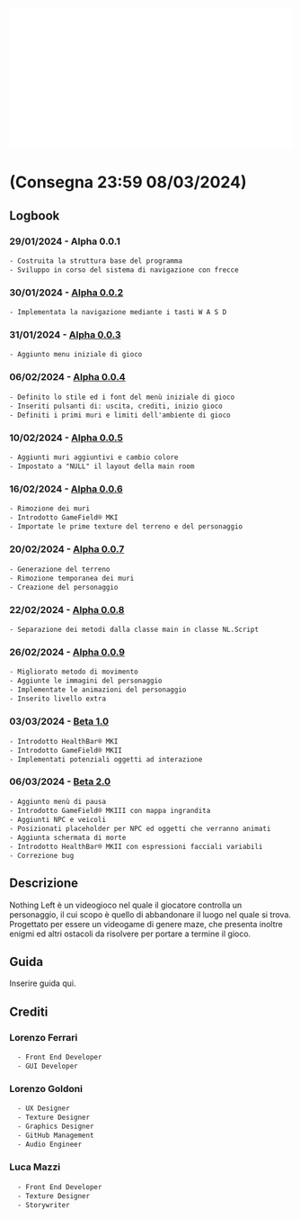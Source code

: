 ![Logo (Wh)](https://github.com/g0ldo/First-Order/blob/63889abfb27aa5248d58bfadb6e6a8ec6dce8744/NL.png)

# (Consegna 23:59 08/03/2024)

## Logbook
  ### 29/01/2024 - Alpha 0.0.1
    - Costruita la struttura base del programma
    - Sviluppo in corso del sistema di navigazione con frecce

  ### 30/01/2024 - [Alpha 0.0.2](https://github.com/g0ldo/FGM_Project/blob/3530acfb72393ad7c0bb9f00007db90ec1aec4ac/FGM%20Alpha%200.0.2.zip)
    - Implementata la navigazione mediante i tasti W A S D

  ### 31/01/2024 - [Alpha 0.0.3](https://github.com/g0ldo/First-Order/blob/7fa2c8ab59d2f6402c8a643ad6e92346d004abb5/FO%20Alpha%200.0.3.zip)
    - Aggiunto menu iniziale di gioco

  ### 06/02/2024 - [Alpha 0.0.4](https://github.com/g0ldo/First-Order/blob/d917cbe504d741546be70a0aff5c562f52126cc9/FO%20Alpha%200.0.4.zip)
    - Definito lo stile ed i font del menù iniziale di gioco
    - Inseriti pulsanti di: uscita, crediti, inizio gioco
    - Definiti i primi muri e limiti dell'ambiente di gioco

  ### 10/02/2024 - [Alpha 0.0.5](https://github.com/g0ldo/First-Order/blob/c317aeb4374a518ba836d66e1c68ae31f6b42597/Alpha%200.0.5.zip)
    - Aggiunti muri aggiuntivi e cambio colore
    - Impostato a "NULL" il layout della main room

  ### 16/02/2024 - [Alpha 0.0.6](https://github.com/g0ldo/First-Order/blob/1e9c84f14e69b6596dbab95bdeab2025203abeff/FO%20Alpha%200.0.6.zip)
    - Rimozione dei muri
    - Introdotto GameField® MKI
    - Importate le prime texture del terreno e del personaggio
    
  ### 20/02/2024 - [Alpha 0.0.7](https://github.com/g0ldo/First-Order/blob/2a45ea29680b233af425f60cc02695cdd1d7da6a/FO%20Alpha%200.0.7.zip)
    - Generazione del terreno 
    - Rimozione temporanea dei muri 
    - Creazione del personaggio

  ### 22/02/2024 - [Alpha 0.0.8](https://github.com/g0ldo/First-Order/blob/73b0d6602c36c46b82053731bfe470d483ceee1a/FO%20Alpha%200.0.8.zip)
    - Separazione dei metodi dalla classe main in classe NL.Script

  ### 26/02/2024 - [Alpha 0.0.9](https://github.com/g0ldo/First-Order/blob/0582933e9856f9dd415eccc074c953d7e3f90662/FO%20Alpha%200.0.9.zip)
    - Migliorato metodo di movimento 
    - Aggiunte le immagini del personaggio
    - Implementate le animazioni del personaggio
    - Inserito livello extra

  ### 03/03/2024 - [Beta 1.0](https://github.com/g0ldo/First-Order/blob/2430d3904ea97c38be7c329ce9d0518fa7f3f230/FO%20Beta%201.0.zip)
    - Introdotto HealthBar® MKI
    - Introdotto GameField® MKII
    - Implementati potenziali oggetti ad interazione

  ### 06/03/2024 - [Beta 2.0](https://github.com/g0ldo/First-Order/blob/a6686be57b581ec5790c9672a8548a58e19bbd8a/FO%20Beta%202.0.zip)
    - Aggiunto menù di pausa
    - Introdotto GameField® MKIII con mappa ingrandita
    - Aggiunti NPC e veicoli
    - Posizionati placeholder per NPC ed oggetti che verranno animati
    - Aggiunta schermata di morte
    - Introdotto HealthBar® MKII con espressioni facciali variabili
    - Correzione bug
  


## Descrizione
  Nothing Left è un videogioco nel quale il giocatore controlla un personaggio, il cui scopo è quello di abbandonare il luogo nel quale si trova. Progettato per essere un videogame di
  genere maze, che presenta inoltre enigmi ed altri ostacoli da risolvere per portare a termine il gioco.

## Guida
  Inserire guida qui.

## Crediti
  ### Lorenzo Ferrari 
      - Front End Developer
      - GUI Developer
  ### Lorenzo Goldoni
      - UX Designer
      - Texture Designer 
      - Graphics Designer 
      - GitHub Management
      - Audio Engineer
  ### Luca Mazzi
      - Front End Developer
      - Texture Designer 
      - Storywriter
